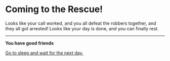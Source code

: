 # Coming to the Rescue!
Looks like your call worked, and you all defeat the robbers together, and they all got arrested! Looks like your day is done, and you can finally rest.

---

**You have good friends**

[Go to sleep and wait for the next day.](../breakingnews.md)
